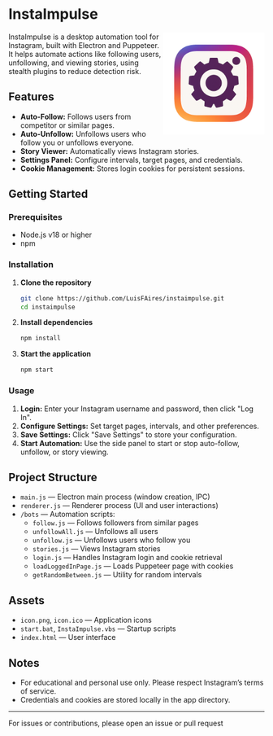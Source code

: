 
# InstaImpulse

<img src="https://raw.githubusercontent.com/LuisFAires/instaimpulse/refs/heads/main/icon.png" alt="logo" align="right" style="height:200px;">
InstaImpulse is a desktop automation tool for Instagram, built with Electron and Puppeteer. It helps automate actions like following users, unfollowing, and viewing stories, using stealth plugins to reduce detection risk.

## Features

- **Auto-Follow:** Follows users from competitor or similar pages.
- **Auto-Unfollow:** Unfollows users who follow you or unfollows everyone.
- **Story Viewer:** Automatically views Instagram stories.
- **Settings Panel:** Configure intervals, target pages, and credentials.
- **Cookie Management:** Stores login cookies for persistent sessions.

## Getting Started

### Prerequisites

- Node.js v18 or higher
- npm

### Installation

1. **Clone the repository**
   ```sh
   git clone https://github.com/LuisFAires/instaimpulse.git
   cd instaimpulse
   ```

2. **Install dependencies**
   ```sh
   npm install
   ```

3. **Start the application**
   ```sh
   npm start
   ```

### Usage

1. **Login:** Enter your Instagram username and password, then click "Log In".
2. **Configure Settings:** Set target pages, intervals, and other preferences.
3. **Save Settings:** Click "Save Settings" to store your configuration.
4. **Start Automation:** Use the side panel to start or stop auto-follow, unfollow, or story viewing.

## Project Structure

- `main.js` — Electron main process (window creation, IPC)
- `renderer.js` — Renderer process (UI and user interactions)
- `/bots` — Automation scripts:
  - `follow.js` — Follows followers from similar pages
  - `unfollowAll.js` — Unfollows all users
  - `unfollow.js` — Unfollows users who follow you
  - `stories.js` — Views Instagram stories
  - `login.js` — Handles Instagram login and cookie retrieval
  - `loadLoggedInPage.js` — Loads Puppeteer page with cookies
  - `getRandomBetween.js` — Utility for random intervals

## Assets

- `icon.png`, `icon.ico` — Application icons
- `start.bat`, `InstaImpulse.vbs` — Startup scripts
- `index.html` — User interface

## Notes

- For educational and personal use only. Please respect Instagram’s terms of service.
- Credentials and cookies are stored locally in the app directory.

---

For issues or contributions, please open an issue or pull request
